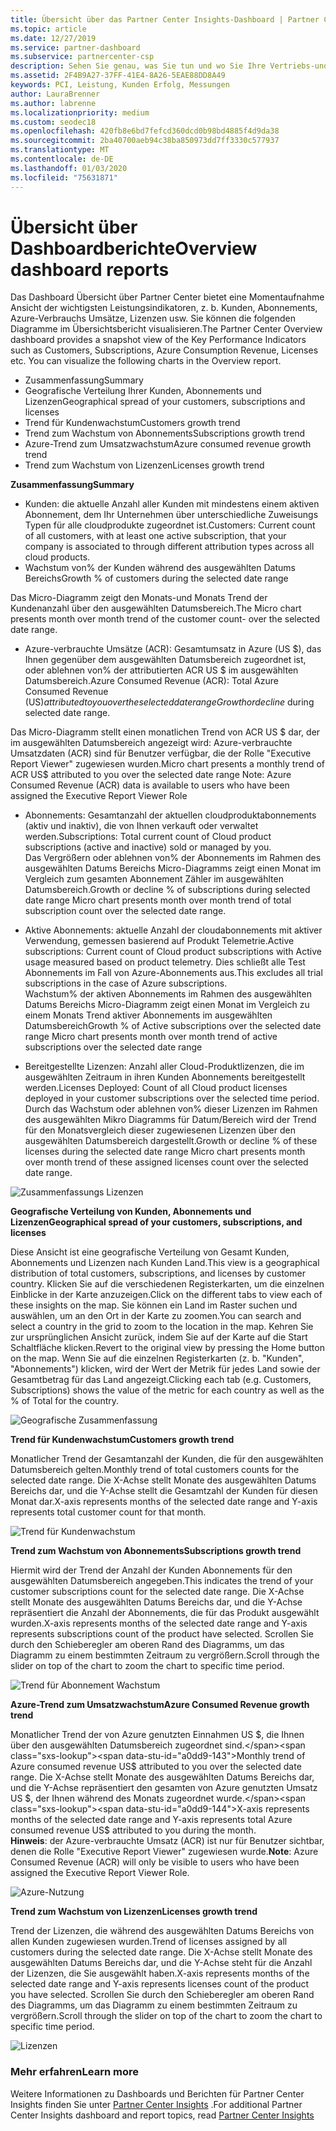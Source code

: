 ```yaml
---
title: Übersicht über das Partner Center Insights-Dashboard | Partner Center
ms.topic: article
ms.date: 12/27/2019
ms.service: partner-dashboard
ms.subservice: partnercenter-csp
description: Sehen Sie genau, was Sie tun und wo Sie Ihre Vertriebs-und Bereitstellungs Funktionen sowie die Kunden Entwicklung verbessern können.
ms.assetid: 2F4B9A27-37FF-41E4-8A26-5EAE88DD8A49
keywords: PCI, Leistung, Kunden Erfolg, Messungen
author: LauraBrenner
ms.author: labrenne
ms.localizationpriority: medium
ms.custom: seodec18
ms.openlocfilehash: 420fb8e6bd7fefcd360dcd0b98bd4885f4d9da38
ms.sourcegitcommit: 2ba40700aeb94c38ba850973dd7ff3330c577937
ms.translationtype: MT
ms.contentlocale: de-DE
ms.lasthandoff: 01/03/2020
ms.locfileid: "75631871"
---
```

# <a name="overview-dashboard-reports"></a><span data-ttu-id="a0dd9-104">Übersicht über Dashboardberichte</span><span class="sxs-lookup"><span data-stu-id="a0dd9-104">Overview dashboard reports</span></span> 
 
<span data-ttu-id="a0dd9-105">Das Dashboard Übersicht über Partner Center bietet eine Momentaufnahme Ansicht der wichtigsten Leistungsindikatoren, z. b. Kunden, Abonnements, Azure-Verbrauchs Umsätze, Lizenzen usw. Sie können die folgenden Diagramme im Übersichtsbericht visualisieren.</span><span class="sxs-lookup"><span data-stu-id="a0dd9-105">The Partner Center Overview dashboard provides a snapshot view of the Key Performance Indicators such as Customers, Subscriptions, Azure Consumption Revenue, Licenses etc. You can visualize the following charts in the Overview report.</span></span> 

- <span data-ttu-id="a0dd9-106">Zusammenfassung</span><span class="sxs-lookup"><span data-stu-id="a0dd9-106">Summary</span></span>  
- <span data-ttu-id="a0dd9-107">Geografische Verteilung Ihrer Kunden, Abonnements und Lizenzen</span><span class="sxs-lookup"><span data-stu-id="a0dd9-107">Geographical spread of your customers, subscriptions and licenses</span></span>  
- <span data-ttu-id="a0dd9-108">Trend für Kundenwachstum</span><span class="sxs-lookup"><span data-stu-id="a0dd9-108">Customers growth trend</span></span> 
- <span data-ttu-id="a0dd9-109">Trend zum Wachstum von Abonnements</span><span class="sxs-lookup"><span data-stu-id="a0dd9-109">Subscriptions growth trend</span></span> 
- <span data-ttu-id="a0dd9-110">Azure-Trend zum Umsatzwachstum</span><span class="sxs-lookup"><span data-stu-id="a0dd9-110">Azure consumed revenue growth trend</span></span> 
- <span data-ttu-id="a0dd9-111">Trend zum Wachstum von Lizenzen</span><span class="sxs-lookup"><span data-stu-id="a0dd9-111">Licenses growth trend</span></span> 

<span data-ttu-id="a0dd9-112">**Zusammenfassung**</span><span class="sxs-lookup"><span data-stu-id="a0dd9-112">**Summary**</span></span>

- <span data-ttu-id="a0dd9-113">Kunden: die aktuelle Anzahl aller Kunden mit mindestens einem aktiven Abonnement, dem Ihr Unternehmen über unterschiedliche Zuweisungs Typen für alle cloudprodukte zugeordnet ist.</span><span class="sxs-lookup"><span data-stu-id="a0dd9-113">Customers: Current count of all customers, with at least one active subscription, that your company is associated to through different attribution types across all cloud products.</span></span> 
- <span data-ttu-id="a0dd9-114">Wachstum von% der Kunden während des ausgewählten Datums Bereichs</span><span class="sxs-lookup"><span data-stu-id="a0dd9-114">Growth % of customers during the selected date range</span></span> 

<span data-ttu-id="a0dd9-115">Das Micro-Diagramm zeigt den Monats-und Monats Trend der Kundenanzahl über den ausgewählten Datumsbereich.</span><span class="sxs-lookup"><span data-stu-id="a0dd9-115">The Micro chart presents month over month trend of the customer count-  over the selected date range.</span></span> 

 
- <span data-ttu-id="a0dd9-116">Azure-verbrauchte Umsätze (ACR): Gesamtumsatz in Azure (US $), das Ihnen gegenüber dem ausgewählten Datumsbereich zugeordnet ist, oder ablehnen von% der attributierten ACR US $ im ausgewählten Datumsbereich.</span><span class="sxs-lookup"><span data-stu-id="a0dd9-116">Azure Consumed Revenue (ACR): Total Azure Consumed Revenue (US$) attributed to you over the selected date range Growth or decline % of attributed ACR US$ during selected date range.</span></span>

<span data-ttu-id="a0dd9-117">Das Micro-Diagramm stellt einen monatlichen Trend von ACR US $ dar, der im ausgewählten Datumsbereich angezeigt wird: Azure-verbrauchte Umsatzdaten (ACR) sind für Benutzer verfügbar, die der Rolle "Executive Report Viewer" zugewiesen wurden.</span><span class="sxs-lookup"><span data-stu-id="a0dd9-117">Micro chart presents a monthly trend of ACR US$ attributed to you over the selected date range Note: Azure Consumed Revenue (ACR) data is available to users who have been assigned the Executive Report Viewer Role</span></span> 
 
- <span data-ttu-id="a0dd9-118">Abonnements: Gesamtanzahl der aktuellen cloudproduktabonnements (aktiv und inaktiv), die von Ihnen verkauft oder verwaltet werden.</span><span class="sxs-lookup"><span data-stu-id="a0dd9-118">Subscriptions: Total current count of Cloud product subscriptions (active and inactive) sold or managed by you.</span></span>  
<span data-ttu-id="a0dd9-119">Das Vergrößern oder ablehnen von% der Abonnements im Rahmen des ausgewählten Datums Bereichs Micro-Diagramms zeigt einen Monat im Vergleich zum gesamten Abonnement Zähler im ausgewählten Datumsbereich.</span><span class="sxs-lookup"><span data-stu-id="a0dd9-119">Growth or decline % of subscriptions during selected date range Micro chart presents month over month trend of total subscription count over the selected date range.</span></span> 
 
- <span data-ttu-id="a0dd9-120">Aktive Abonnements: aktuelle Anzahl der cloudabonnements mit aktiver Verwendung, gemessen basierend auf Produkt Telemetrie.</span><span class="sxs-lookup"><span data-stu-id="a0dd9-120">Active subscriptions: Current count of Cloud product subscriptions with Active usage measured based on product telemetry.</span></span> <span data-ttu-id="a0dd9-121">Dies schließt alle Test Abonnements im Fall von Azure-Abonnements aus.</span><span class="sxs-lookup"><span data-stu-id="a0dd9-121">This excludes all trial subscriptions in the case of Azure subscriptions.</span></span>  
<span data-ttu-id="a0dd9-122">Wachstum% der aktiven Abonnements im Rahmen des ausgewählten Datums Bereichs Micro-Diagramm zeigt einen Monat im Vergleich zu einem Monats Trend aktiver Abonnements im ausgewählten Datumsbereich</span><span class="sxs-lookup"><span data-stu-id="a0dd9-122">Growth % of Active subscriptions over the selected date range Micro chart presents month over month trend of active subscriptions over the selected date range</span></span> 
 
- <span data-ttu-id="a0dd9-123">Bereitgestellte Lizenzen: Anzahl aller Cloud-Produktlizenzen, die im ausgewählten Zeitraum in ihren Kunden Abonnements bereitgestellt werden.</span><span class="sxs-lookup"><span data-stu-id="a0dd9-123">Licenses Deployed: Count of all Cloud product licenses deployed in your customer subscriptions over the selected time period.</span></span>  
<span data-ttu-id="a0dd9-124">Durch das Wachstum oder ablehnen von% dieser Lizenzen im Rahmen des ausgewählten Mikro Diagramms für Datum/Bereich wird der Trend für den Monatsvergleich dieser zugewiesenen Lizenzen über den ausgewählten Datumsbereich dargestellt.</span><span class="sxs-lookup"><span data-stu-id="a0dd9-124">Growth or decline % of these licenses during the selected date range Micro chart presents month over month trend of these assigned licenses count over the selected date range.</span></span>

![Zusammenfassungs Lizenzen](images/pci/summary.png)

<span data-ttu-id="a0dd9-126">**Geografische Verteilung von Kunden, Abonnements und Lizenzen**</span><span class="sxs-lookup"><span data-stu-id="a0dd9-126">**Geographical spread of your customers, subscriptions, and licenses**</span></span> 

<span data-ttu-id="a0dd9-127">Diese Ansicht ist eine geografische Verteilung von Gesamt Kunden, Abonnements und Lizenzen nach Kunden Land.</span><span class="sxs-lookup"><span data-stu-id="a0dd9-127">This view is a geographical distribution of total customers, subscriptions, and licenses by customer country.</span></span> <span data-ttu-id="a0dd9-128">Klicken Sie auf die verschiedenen Registerkarten, um die einzelnen Einblicke in der Karte anzuzeigen.</span><span class="sxs-lookup"><span data-stu-id="a0dd9-128">Click on the different tabs to view each of these insights on the map.</span></span> <span data-ttu-id="a0dd9-129">Sie können ein Land im Raster suchen und auswählen, um an den Ort in der Karte zu zoomen.</span><span class="sxs-lookup"><span data-stu-id="a0dd9-129">You can search and select a country in the grid to zoom to the location in the map.</span></span> <span data-ttu-id="a0dd9-130">Kehren Sie zur ursprünglichen Ansicht zurück, indem Sie auf der Karte auf die Start Schaltfläche klicken.</span><span class="sxs-lookup"><span data-stu-id="a0dd9-130">Revert to the original view by pressing the Home button on the map.</span></span> <span data-ttu-id="a0dd9-131">Wenn Sie auf die einzelnen Registerkarten (z. b. "Kunden", "Abonnements") klicken, wird der Wert der Metrik für jedes Land sowie der Gesamtbetrag für das Land angezeigt.</span><span class="sxs-lookup"><span data-stu-id="a0dd9-131">Clicking each tab (e.g. Customers, Subscriptions) shows the value of the metric for each country as well as the % of Total for the country.</span></span>  

![Geografische Zusammenfassung](images/pci/geosummary.png)

<span data-ttu-id="a0dd9-133">**Trend für Kundenwachstum**</span><span class="sxs-lookup"><span data-stu-id="a0dd9-133">**Customers growth trend**</span></span>

<span data-ttu-id="a0dd9-134">Monatlicher Trend der Gesamtanzahl der Kunden, die für den ausgewählten Datumsbereich gelten.</span><span class="sxs-lookup"><span data-stu-id="a0dd9-134">Monthly trend of total customers counts for the selected date range.</span></span> <span data-ttu-id="a0dd9-135">Die X-Achse stellt Monate des ausgewählten Datums Bereichs dar, und die Y-Achse stellt die Gesamtzahl der Kunden für diesen Monat dar.</span><span class="sxs-lookup"><span data-stu-id="a0dd9-135">X-axis represents months of the selected date range and Y-axis represents total customer count for that month.</span></span> 

![Trend für Kundenwachstum](images/pci/customergrowth.png)

<span data-ttu-id="a0dd9-137">**Trend zum Wachstum von Abonnements**</span><span class="sxs-lookup"><span data-stu-id="a0dd9-137">**Subscriptions growth trend**</span></span>

<span data-ttu-id="a0dd9-138">Hiermit wird der Trend der Anzahl der Kunden Abonnements für den ausgewählten Datumsbereich angegeben.</span><span class="sxs-lookup"><span data-stu-id="a0dd9-138">This indicates the trend of your customer subscriptions count for the selected date range.</span></span> <span data-ttu-id="a0dd9-139">Die X-Achse stellt Monate des ausgewählten Datums Bereichs dar, und die Y-Achse repräsentiert die Anzahl der Abonnements, die für das Produkt ausgewählt wurden.</span><span class="sxs-lookup"><span data-stu-id="a0dd9-139">X-axis represents months of the selected date range and Y-axis represents subscriptions count of the product have selected.</span></span> <span data-ttu-id="a0dd9-140">Scrollen Sie durch den Schieberegler am oberen Rand des Diagramms, um das Diagramm zu einem bestimmten Zeitraum zu vergrößern.</span><span class="sxs-lookup"><span data-stu-id="a0dd9-140">Scroll through the slider on top of the chart to zoom the chart to specific time period.</span></span> 

![Trend für Abonnement Wachstum](images/pci/subscriptiongrowth.png)

<span data-ttu-id="a0dd9-142">**Azure-Trend zum Umsatzwachstum**</span><span class="sxs-lookup"><span data-stu-id="a0dd9-142">**Azure Consumed Revenue growth trend**</span></span>

<span data-ttu-id="a0dd9-143">Monatlicher Trend der von Azure genutzten Einnahmen US $, die Ihnen über den ausgewählten Datumsbereich zugeordnet sind.</span><span class="sxs-lookup"><span data-stu-id="a0dd9-143">Monthly trend of Azure consumed revenue US$ attributed to you over the selected date range.</span></span> <span data-ttu-id="a0dd9-144">Die X-Achse stellt Monate des ausgewählten Datums Bereichs dar, und die Y-Achse repräsentiert den gesamten von Azure genutzten Umsatz US $, der Ihnen während des Monats zugeordnet wurde.</span><span class="sxs-lookup"><span data-stu-id="a0dd9-144">X-axis represents months of the selected date range and Y-axis represents total Azure consumed revenue US$ attributed to you during the month.</span></span>   
<span data-ttu-id="a0dd9-145">**Hinweis**: der Azure-verbrauchte Umsatz (ACR) ist nur für Benutzer sichtbar, denen die Rolle "Executive Report Viewer" zugewiesen wurde.</span><span class="sxs-lookup"><span data-stu-id="a0dd9-145">**Note**: Azure Consumed Revenue (ACR) will only be visible to users who have been assigned the Executive Report Viewer Role.</span></span> 

![Azure-Nutzung](images/pci/azureconsumed.png)

<span data-ttu-id="a0dd9-147">**Trend zum Wachstum von Lizenzen**</span><span class="sxs-lookup"><span data-stu-id="a0dd9-147">**Licenses growth trend**</span></span>
 
<span data-ttu-id="a0dd9-148">Trend der Lizenzen, die während des ausgewählten Datums Bereichs von allen Kunden zugewiesen wurden.</span><span class="sxs-lookup"><span data-stu-id="a0dd9-148">Trend of licenses assigned by all customers during the selected date range.</span></span> <span data-ttu-id="a0dd9-149">Die X-Achse stellt Monate des ausgewählten Datums Bereichs dar, und die Y-Achse steht für die Anzahl der Lizenzen, die Sie ausgewählt haben.</span><span class="sxs-lookup"><span data-stu-id="a0dd9-149">X-axis represents months of the selected date range and Y-axis represents licenses count of the product you have selected.</span></span> <span data-ttu-id="a0dd9-150">Scrollen Sie durch den Schieberegler am oberen Rand des Diagramms, um das Diagramm zu einem bestimmten Zeitraum zu vergrößern.</span><span class="sxs-lookup"><span data-stu-id="a0dd9-150">Scroll through the slider on top of the chart to zoom the chart to specific time period.</span></span>  

![Lizenzen](images/pci/licensesgrowth.png)

### <a name="learn-more"></a><span data-ttu-id="a0dd9-152">Mehr erfahren</span><span class="sxs-lookup"><span data-stu-id="a0dd9-152">Learn more</span></span>

<span data-ttu-id="a0dd9-153">Weitere Informationen zu Dashboards und Berichten für Partner Center Insights finden Sie unter [Partner Center Insights](partner-center-insights.md) .</span><span class="sxs-lookup"><span data-stu-id="a0dd9-153">For additional Partner Center Insights dashboard and report topics, read [Partner Center Insights](partner-center-insights.md)</span></span>